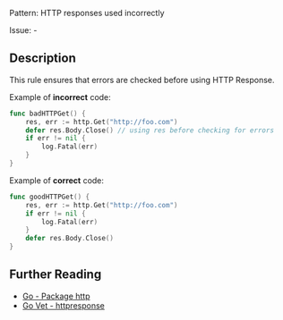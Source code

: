 Pattern: HTTP responses used incorrectly

Issue: -

## Description

This rule ensures that errors are checked before using HTTP Response.

Example of **incorrect** code:

```go
func badHTTPGet() {
	res, err := http.Get("http://foo.com")
	defer res.Body.Close() // using res before checking for errors
	if err != nil {
		log.Fatal(err)
	}
}
```

Example of **correct** code:

```go
func goodHTTPGet() {
	res, err := http.Get("http://foo.com")
	if err != nil {
		log.Fatal(err)
	}
	defer res.Body.Close()
}
```

## Further Reading

* [Go - Package http](https://golang.org/pkg/net/http/)
* [Go Vet - httpresponse](https://golang.org/cmd/vet/#hdr-HTTP_responses_used_incorrectly)
